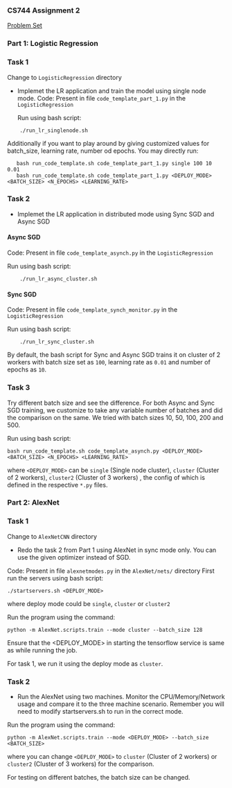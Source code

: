 ### CS744 Assignment 2

[Problem Set](http://pages.cs.wisc.edu/~akella/CS744/S19/assignment2_html/assignment2.html)

### Part 1: Logistic Regression
### Task 1
Change to `LogisticRegression` directory
* Implemet the LR application and train the model using single node mode.
Code: Present in file `code_template_part_1.py` in the `LogisticRegression`

    Run using bash script:
```
    ./run_lr_singlenode.sh
```
Additionally if you want to play around by giving customized values for batch_size, learning rate, number od epochs. You may directly run:
 ```
    bash run_code_template.sh code_template_part_1.py single 100 10 0.01
    bash run_code_template.sh code_template_part_1.py <DEPLOY_MODE> <BATCH_SIZE> <N_EPOCHS> <LEARNING_RATE>
 ```

### Task 2
* Implemet the LR application in distributed mode using Sync SGD and Async SGD

#### Async SGD
Code: Present in file `code_template_asynch.py` in the `LogisticRegression`
 
Run using bash script:
```
    ./run_lr_async_cluster.sh
```

#### Sync SGD
Code: Present in file `code_template_synch_monitor.py` in the `LogisticRegression`

Run using bash script:
```
    ./run_lr_sync_cluster.sh
```

By default, the bash script for Sync and Async SGD trains it on cluster of 2 workers with batch size set as `100`, learning rate as `0.01` and number of epochs as `10`.

### Task 3
Try different batch size and see the difference.
For both Async and Sync SGD training, we customize to take any variable number of batches and did the comparison on the same. We tried with batch sizes 10, 50, 100, 200 and 500.

Run using bash script:
```
bash run_code_template.sh code_template_asynch.py <DEPLOY_MODE> <BATCH_SIZE> <N_EPOCHS> <LEARNING_RATE>
```
where `<DEPLOY_MODE>` can be `single` (Single node cluster), `cluster` (Cluster of 2 workers), `cluster2` (Cluster of 3 workers) , the config of which is defined in the respective `*.py` files.

### Part 2: AlexNet
### Task 1
Change to `AlexNetCNN` directory


* Redo the task 2 from Part 1 using AlexNet in sync mode only. You can use the given optimizer instead of SGD.

Code: Present in file `alexnetmodes.py` in the `AlexNet/nets/` directory
First run the servers using bash script:
```
./startservers.sh <DEPLOY_MODE>
```
where deploy mode could be `single`, `cluster` or  `cluster2`
    
Run the program using the command:
```
python -m AlexNet.scripts.train --mode cluster --batch_size 128
```
Ensure that the <DEPLOY_MODE> in starting the tensorflow service is same as while running the job.

For task 1, we run it using the deploy mode as `cluster`.


### Task 2
* Run the AlexNet using two machines. Monitor the CPU/Memory/Network usage and compare it to the three machine scenario. Remember you will need to modify startservers.sh to run in the correct mode.

Run the program using the command:
```
python -m AlexNet.scripts.train --mode <DEPLOY_MODE> --batch_size <BATCH_SIZE>
```
where you can change `<DEPLOY_MODE>` to `cluster` (Cluster of 2 workers) or `cluster2` (Cluster of 3 workers) for the comparison.

For testing on different batches, the batch size can be changed.


